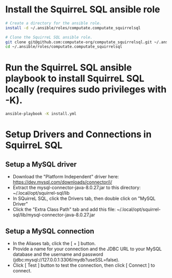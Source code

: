 
# Install the SquirreL SQL ansible role

```bash
# Create a directory for the ansible role. 
install -d ~/.ansible/roles/computate.computate_squirrelsql

# Clone the SquirreL SQL ansible role. 
git clone git@github.com:computate-org/computate_squirrelsql.git ~/.ansible/roles/computate.computate_squirrelsql
cd ~/.ansible/roles/computate.computate_squirrelsql
```

# Run the SquirreL SQL ansible playbook to install SquirreL SQL locally (requires sudo privileges with -K). 

```bash
ansible-playbook -K install.yml
```

# Setup Drivers and Connections in SquirreL SQL

## Setup a MySQL driver

- Download the "Platform Independent" driver here: https://dev.mysql.com/downloads/connector/j/
- Extract the mysql-connector-java-8.0.27.jar to this directory: ~/.local/opt/squirrel-sql/lib
- In SQuirreL SQL, click the Drivers tab, then double click on "MySQL Driver"
- Click the "Extra Class Path" tab and add this file: ~/.local/opt/squirrel-sql/lib/mysql-connector-java-8.0.27.jar

## Setup a MySQL connection

- In the Aliases tab, click the [ + ] button. 
- Provide a name for your connection and the JDBC URL to your MySQL database and the username and password (jdbc:mysql://127.0.0.1:3306/mydb?useSSL=false). 
- Click [ Test ] button to test the connection, then click [ Connect ] to connect. 


